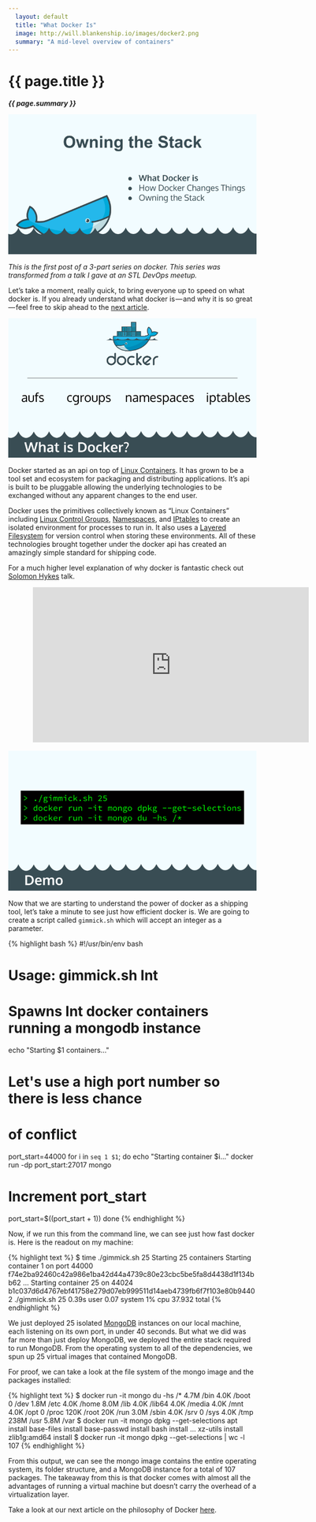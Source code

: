 ```yaml
---
  layout: default
  title: "What Docker Is"
  image: http://will.blankenship.io/images/docker2.png
  summary: "A mid-level overview of containers"
---
```


# {{ page.title }}

**_{{ page.summary }}_**

![slide1](/images/what_docker_is_slide1.png)

_This is the first post of a 3-part series on docker. This series was transformed from a talk I gave at an STL DevOps meetup._

Let’s take a moment, really quick, to bring everyone up to speed on what docker is. If you already understand what docker is — and why it is so great — feel free to skip ahead to the [next article](/2015/04/24/How-Docker-Changes-Things.html).

![slide2](/images/what_docker_is_slide2.png)

Docker started as an api on top of [Linux Containers](https://linuxcontainers.org/). It has grown to be a tool set and ecosystem for packaging and distributing applications. It’s api is built to be pluggable allowing the underlying technologies to be exchanged without any apparent changes to the end user.

Docker uses the primitives collectively known as “Linux Containers” including [Linux Control Groups](https://www.wikiwand.com/en/Cgroups), [Namespaces](http://man7.org/linux/man-pages/man7/namespaces.7.html), and [IPtables](https://www.wikiwand.com/en/Iptables) to create an isolated environment for processes to run in. It also uses a [Layered Filesystem](http://www.wikiwand.com/en/Aufs) for version control when storing these environments. All of these technologies brought together under the docker api has created an amazingly simple standard for shipping code.

For a much higher level explanation of why docker is fantastic check out [Solomon Hykes](https://twitter.com/solomonstre) talk.

<iframe style="margin-left:50px" width="560" height="315" src="https://www.youtube.com/embed/3N3n9FzebAA" frameborder="0" allowfullscreen></iframe>

![slide3](/images/what_docker_is_slide3.png)

Now that we are starting to understand the power of docker as a shipping tool, let’s take a minute to see just how efficient docker is. We are going to create a script called `gimmick.sh` which will accept an integer as a parameter.

{% highlight bash %}
#!/usr/bin/env bash
# Usage: gimmick.sh Int
# Spawns Int docker containers running a mongodb instance
echo "Starting $1 containers..."

# Let's use a high port number so there is less chance
# of conflict
port_start=44000
for i in `seq 1 $1`; do
  echo "Starting container $i..."
  docker run -dp port_start:27017 mongo
  # Increment port_start
  port_start=$((port_start + 1))
done
{% endhighlight %}

Now, if we run this from the command line, we can see just how fast docker is. Here is the readout on my machine:

{% highlight text %}
$ time ./gimmick.sh 25
Starting 25 containers
Starting container 1 on port 44000
f74e2ba92460c42a986e1ba42d44a4739c80e23cbc5be5fa8d4438d1f134bb62
...
Starting container 25 on 44024
b1c037d6d4767ebf41758e279d07eb999511d14aeb4739fb6f7f103e80b94402
./gimmick.sh 25 0.39s user 0.07 system 1% cpu 37.932 total
{% endhighlight %}

We just deployed 25 isolated [MongoDB](https://www.mongodb.org/) instances on our local machine, each listening on its own port, in under 40 seconds. But what we did was far more than just deploy MongoDB, we deployed the entire stack required to run MongoDB. From the operating system to all of the dependencies, we spun up 25 virtual images that contained MongoDB.

For proof, we can take a look at the file system of the mongo image and the packages installed:

{% highlight text %}
$ docker run -it mongo du -hs /*
4.7M /bin
4.0K /boot
0 /dev
1.8M /etc
4.0K /home
8.0M /lib
4.0K /lib64
4.0K /media
4.0K /mnt
4.0K /opt
0 /proc
120K /root
20K /run
3.0M /sbin
4.0K /srv
0 /sys
4.0K /tmp
238M /usr
5.8M /var
$ docker run -it mongo dpkg --get-selections
apt            install
base-files     install
base-passwd    install
bash           install
...
xz-utils       install
zlib1g:amd64   install
$ docker run -it mongo dpkg --get-selections | wc -l
107
{% endhighlight %}

From this output, we can see the mongo image contains the entire operating system, its folder structure, and a MongoDB instance for a total of 107 packages. The takeaway from this is that docker comes with almost all the advantages of running a virtual machine but doesn’t carry the overhead of a virtualization layer.

Take a look at our next article on the philosophy of Docker [here](/2015/04/24/How-Docker-Changes-Things.html).
